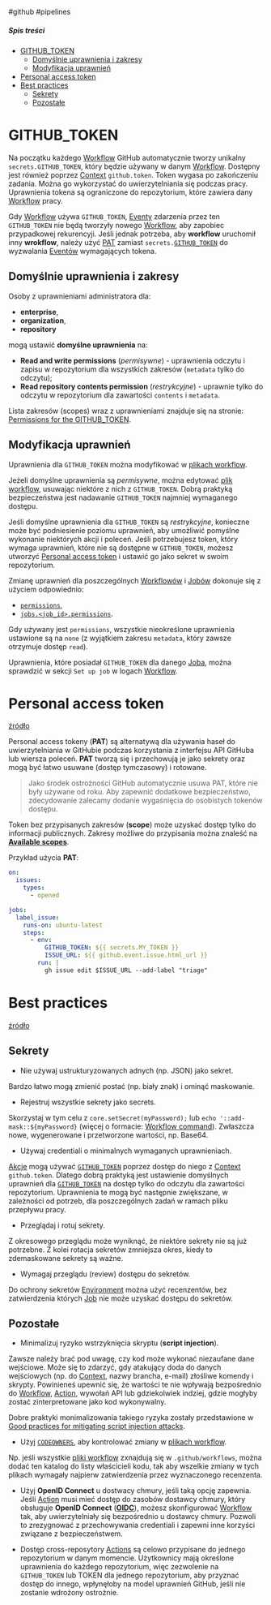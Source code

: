 #github #pipelines

##### Spis treści

- [GITHUB_TOKEN](#GITHUB_TOKEN)
  - [Domyślnie uprawnienia i zakresy](#Domyślnie%20uprawnienia%20i%20zakresy)
  - [Modyfikacja uprawnień](#Modyfikacja%20uprawnień)
- [Personal access token](#Personal%20access%20token)
- [Best practices](#Best%20practices)
  - [Sekrety](#Sekrety)
  - [Pozostałe](#Pozostałe)

# GITHUB_TOKEN

Na początku każdego [Workflow](Workflow.md) GitHub automatycznie tworzy unikalny `secrets.GITHUB_TOKEN`, który będzie używany w danym [Workflow](Workflow.md). Dostępny jest również poprzez [Context](Context.md) `github.token`. Token wygasa po zakończeniu zadania. Można go wykorzystać do uwierzytelniania się podczas pracy. Uprawnienia tokena są ograniczone do repozytorium, które zawiera dany [Workflow](Workflow.md) pracy.

Gdy [Workflow](Workflow.md) używa `GITHUB_TOKEN`, [Eventy](Event.md) zdarzenia przez ten `GITHUB_TOKEN` nie będą tworzyły nowego [Workflow](Workflow.md), aby zapobiec przypadkowej rekurencyji. Jeśli jednak potrzeba, aby **workflow** uruchomił inny **wrokflow**, należy użyć [PAT](#Personal%20access%20token) zamiast `secrets.`[`GITHUB_TOKEN`](Security.md#GITHUB_TOKEN) do wyzwalania [Eventów](Event.md) wymagających tokena.

## Domyślnie uprawnienia i zakresy

Osoby z uprawnieniami administratora dla:

- **enterprise**,
- **organization**,
- **repository**

mogą ustawić **domyślne uprawnienia** na:

- **Read and write permissions** (_permisywne_) - uprawnienia odczytu i zapisu w repozytorium dla wszystkich zakresów (`metadata` tylko do odczytu);
- **Read repository contents permission** (_restrykcyjne_) - uprawnie tylko do odczytu w repozytorium dla zawartości `contents` i `metadata`.

Lista zakresów (scopes) wraz z uprawnieniami znajduje się na stronie: [Permissions for the GITHUB_TOKEN](https://docs.github.com/en/actions/security-guides/automatic-token-authentication#permissions-for-the-github_token).

## Modyfikacja uprawnień

Uprawnienia dla `GITHUB_TOKEN` można modyfikować w [plikach workflow](Workflow.md#Plik%20workflow).

Jeżeli domyślne uprawnienia są _permisywne_, można edytować [plik workflow](Workflow.md#Plik%20workflow), usuwając niektóre z nich z `GITHUB_TOKEN`. Dobrą praktyką bezpieczeństwa jest nadawanie `GITHUB_TOKEN` najmniej wymaganego dostępu.

Jeśli domyślne uprawnienia dla `GITHUB_TOKEN` są _restrykcyjne_, konieczne może być podniesienie poziomu uprawnień, aby umożliwić pomyślne wykonanie niektórych akcji i poleceń. Jeśli potrzebujesz token, który wymaga uprawnień, które nie są dostępne w `GITHUB_TOKEN`, możesz utworzyć [Personal access token](#Personal%20access%20token) i ustawić go jako sekret w swoim repozytorium.

Zmianę uprawnień dla poszczególnych [Workflowów](Workflow.md) i [Jobów](Job.md) dokonuje się z użyciem odpowiednio:

- [`permissions`](Workflow%20syntax.md#permissions),
- [`jobs.<job_id>.permissions`](Workflow%20syntax.md#jobs%20job_id%20permissions).

Gdy używany jest `permissions`, wszystkie nieokreślone uprawnienia ustawione są na `none`
(z wyjątkiem zakresu `metadata`, który zawsze otrzymuje dostęp `read`).

Uprawnienia, które posiadał `GITHUB_TOKEN` dla danego [Joba](Job.md), można sprawdzić w sekcji `Set up job` w logach [Workflow](Workflow.md).

# Personal access token

[źródło](https://docs.github.com/en/authentication/keeping-your-account-and-data-secure/creating-a-personal-access-token)

Personal access tokeny (**PAT**) są alternatywą dla używania haseł do uwierzytelniania w GitHubie podczas korzystania z interfejsu API GitHuba lub wiersza poleceń. **PAT** tworzą się i przechowują je jako sekrety oraz mogą być łatwo usuwane (dostęp tymczasowy) i rotowane.

> Jako środek ostrożności GitHub automatycznie usuwa PAT, które nie były używane od roku. Aby zapewnić dodatkowe bezpieczeństwo, zdecydowanie zalecamy dodanie wygaśnięcia do osobistych tokenów dostępu.

Token bez przypisanych zakresów (**scope**) może uzyskać dostęp tylko do informacji publicznych. Zakresy możliwe do przypisania można znaleść na [**Available scopes**](https://docs.github.com/en/developers/apps/building-oauth-apps/scopes-for-oauth-apps#available-scopes).

Przykład użycia **PAT**:

```yaml
on:
  issues:
    types:
      - opened

jobs:
  label_issue:
    runs-on: ubuntu-latest
    steps:
      - env:
          GITHUB_TOKEN: ${{ secrets.MY_TOKEN }}
          ISSUE_URL: ${{ github.event.issue.html_url }}
        run: |
          gh issue edit $ISSUE_URL --add-label "triage"
```

# Best practices

[źródło](https://docs.github.com/en/actions/security-guides/security-hardening-for-github-actions)

## Sekrety

- Nie używaj ustrukturyzowanych adnych (np. JSON) jako sekret.

Bardzo łatwo mogą zmienić postać (np. biały znak) i ominąć maskowanie.

- Rejestruj wszystkie sekrety jako secrets.

Skorzystaj w tym celu z `core.setSecret(myPassword);` lub `echo '::add-mask::${myPassword}` (więcej o formacie: [Workflow command](Workflow.md#Workflow%20command)). Zwłaszcza nowe, wygenerowane i przetworzone wartości, np. Base64.

- Używaj credentiali o minimalnych wymaganych uprawnieniach.

[Akcje](Action.md) mogą używać [`GITHUB_TOKEN`](#GITHUB_TOKEN) poprzez dostęp do niego z [Context](Context.md) `github.token`. Dlatego dobrą praktyką jest ustawienie domyślnych uprawnień dla [`GITHUB_TOKEN`](#GITHUB_TOKEN) na dostęp tylko do odczytu dla zawartości repozytorium. Uprawnienia te mogą być następnie zwiększane, w zależności od potrzeb, dla poszczególnych zadań w ramach pliku przepływu pracy.

- Przeglądaj i rotuj sekrety.

Z okresowego przeglądu może wyniknąć, że niektóre sekrety nie są już potrzebne. Z kolei rotacja sekretów zmniejsza okres, kiedy to zdemaskowane sekrety są ważne.

- Wymagaj przeglądu (review) dostępu do sekretów.

Do ochrony sekretów [Environment](Environment.md) można użyć recenzentów, bez zatwierdzenia których [Job](Job.md) nie może uzyskać dostępu do sekretów.

## Pozostałe

- Minimalizuj ryzyko wstrzyknięcia skryptu (**script injection**).

Zawsze należy brać pod uwagę, czy kod może wykonać niezaufane dane wejściowe. Może się to zdarzyć, gdy atakujący doda do danych wejściowych (np. do [Context](Context.md), nazwy brancha, e-mail) złośliwe komendy i skrypty. Powinieneś upewnić się, że wartości te nie wpływają bezpośrednio do [Workflow](Workflow.md), [Action](Action.md), wywołań API lub gdziekolwiek indziej, gdzie mogłyby zostać zinterpretowane jako kod wykonywalny.

Dobre praktyki monimalizowania takiego ryzyka zostały przedstawione w [Good practices for mitigating script injection attacks](https://docs.github.com/en/actions/security-guides/security-hardening-for-github-actions#good-practices-for-mitigating-script-injection-attacks).

- Użyj [`CODEOWNERS`](https://docs.github.com/en/repositories/managing-your-repositorys-settings-and-features/customizing-your-repository/about-code-owners), aby kontrolować zmiany w [plikach workflow](Workflow.md#Plik%20workflow).

Np. jeśli wszystkie [pliki workflow](Workflow.md#Plik%20workflow) zxnajdują się w `.github/workflows`, można dodać ten katalog do listy właścicieli kodu, tak aby wszelkie zmiany w tych plikach wymagały najpierw zatwierdzenia przez wyznaczonego recenzenta.

- Użyj **OpenID Connect** u dostwacy chmury, jeśli taką opcję zapewnia.
  Jeśli [Action](Action.md) musi mieć dostęp do zasobów dostawcy chmury, który obsługuje **OpenID Connect** ([**OIDC**](https://docs.github.com/en/actions/deployment/security-hardening-your-deployments/about-security-hardening-with-openid-connect)), możesz skonfigurować [Workflow](Workflow.md) tak, aby uwierzytelniały się bezpośrednio u dostawcy chmury. Pozwoli to zrezygnować z przechowywania credentiali i zapewni inne korzyści związane z bezpieczeństwem.

- Dostęp cross-reposytory
  [Actions](Action.md) są celowo przypisane do jednego repozytorium w danym momencie. Użytkownicy mają określone uprawnienia do każdego repozytorium, więc zezwolenie na `GITHUB_TOKEN` lub TOKEN dla jednego repozytorium, aby przyznać dostęp do innego, wpłynęłoby na model uprawnień GitHub, jeśli nie zostanie wdrożony ostrożnie.